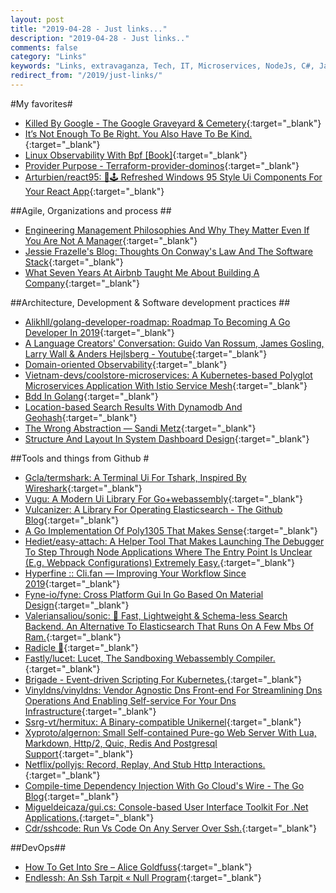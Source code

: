 ```yaml
---
layout: post
title: "2019-04-28 - Just links..."
description: "2019-04-28 - Just links.."
comments: false
category: "Links"
keywords: "Links, extravaganza, Tech, IT, Microservices, NodeJs, C#, Javascript, Solution architecture"
redirect_from: "/2019/just-links/"
---
```

<!-- markdownlint-disable MD033 MD020-->
#My favorites<a name="favorites"></a>#

* [Killed By Google - The Google Graveyard & Cemetery](https://killedbygoogle.com/){:target="_blank"}
* [It’s Not Enough To Be Right. You Also Have To Be Kind.](https://medium.com/s/story/its-not-enough-to-be-right-you-also-have-to-be-kind-b8814111fe1){:target="_blank"}
* [Linux Observability With Bpf [Book]](https://www.oreilly.com/library/view/linux-observability-with/9781492050193/){:target="_blank"}
* [Provider Purpose - Terraform-provider-dominos](https://ndmckinley.github.io/terraform-provider-dominos/){:target="_blank"}
* [Arturbien/react95: 🌈🕹 Refreshed Windows 95 Style Ui Components For Your React App](https://github.com/arturbien/React95){:target="_blank"}

##Agile, Organizations and process<a name="agile"></a> ##

* [Engineering Management Philosophies And Why They Matter Even If You Are Not A Manager](https://medium.com/square-corner-blog/engineering-management-philosophies-and-why-they-matter-even-if-you-are-not-a-manager-254561cbeea1){:target="_blank"}
* [Jessie Frazelle's Blog: Thoughts On Conway's Law And The Software Stack](https://blog.jessfraz.com/post/thoughts-on-conways-law-and-the-software-stack/){:target="_blank"}
* [What Seven Years At Airbnb Taught Me About Building A Company](https://uxdesign.cc/what-seven-years-at-airbnb-taught-me-about-building-a-company-e1d035d49c56){:target="_blank"}

##Architecture, Development & Software development practices <a name="development"></a>##

* [Alikhll/golang-developer-roadmap: Roadmap To Becoming A Go Developer In 2019](https://github.com/Alikhll/golang-developer-roadmap){:target="_blank"}
* [A Language Creators' Conversation: Guido Van Rossum, James Gosling, Larry Wall & Anders Hejlsberg - Youtube](https://www.youtube.com/watch?v=csL8DLXGNlU){:target="_blank"}
* [Domain-oriented Observability](https://martinfowler.com/articles/domain-oriented-observability.html){:target="_blank"}
* [Vietnam-devs/coolstore-microservices: A Kubernetes-based Polyglot Microservices Application With Istio Service Mesh](https://github.com/vietnam-devs/coolstore-microservices){:target="_blank"}
* [Bdd In Golang](https://alicegg.tech/2019/03/09/gobdd.html){:target="_blank"}
* [Location-based Search Results With Dynamodb And Geohash](https://read.acloud.guru/location-based-search-results-with-dynamodb-and-geohash-267727e5d54f){:target="_blank"}
* [The Wrong Abstraction — Sandi Metz](https://www.sandimetz.com/blog/2016/1/20/the-wrong-abstraction){:target="_blank"}
* [Structure And Layout In System Dashboard Design](http://onemogin.com/observability/dashboards/practitioners-guide-to-system-dashboard-design.html){:target="_blank"}

##Tools and things from Github <a name="tools"></a> #

* [Gcla/termshark: A Terminal Ui For Tshark, Inspired By Wireshark](https://github.com/gcla/termshark){:target="_blank"}
* [Vugu: A Modern Ui Library For Go+webassembly](https://www.vugu.org/){:target="_blank"}
* [Vulcanizer: A Library For Operating Elasticsearch - The Github Blog](https://github.blog/2019-03-05-vulcanizer-a-library-for-operating-elasticsearch/){:target="_blank"}
* [A Go Implementation Of Poly1305 That Makes Sense](https://blog.filippo.io/a-literate-go-implementation-of-poly1305/){:target="_blank"}
* [Hediet/easy-attach: A Helper Tool That Makes Launching The Debugger To Step Through Node Applications Where The Entry Point Is Unclear (E.g. Webpack Configurations) Extremely Easy.](https://github.com/hediet/easy-attach){:target="_blank"}
* [Hyperfine :: Cli.fan — Improving Your Workflow Since 2019](https://cli.fan/posts/hyperfine/){:target="_blank"}
* [Fyne-io/fyne: Cross Platform Gui In Go Based On Material Design](https://github.com/fyne-io/fyne){:target="_blank"}
* [Valeriansaliou/sonic: 🦔 Fast, Lightweight & Schema-less Search Backend. An Alternative To Elasticsearch That Runs On A Few Mbs Of Ram.](https://github.com/valeriansaliou/sonic){:target="_blank"}
* [Radicle 🌱](http://www.radicle.xyz/){:target="_blank"}
* [Fastly/lucet: Lucet, The Sandboxing Webassembly Compiler.](https://github.com/fastly/lucet){:target="_blank"}
* [Brigade - Event-driven Scripting For Kubernetes.](https://brigade.sh/){:target="_blank"}
* [Vinyldns/vinyldns: Vendor Agnostic Dns Front-end For Streamlining Dns Operations And Enabling Self-service For Your Dns Infrastructure](https://github.com/vinyldns/vinyldns){:target="_blank"}
* [Ssrg-vt/hermitux: A Binary-compatible Unikernel](https://github.com/ssrg-vt/hermitux){:target="_blank"}
* [Xyproto/algernon: Small Self-contained Pure-go Web Server With Lua, Markdown, Http/2, Quic, Redis And Postgresql Support](https://github.com/xyproto/algernon){:target="_blank"}
* [Netflix/pollyjs: Record, Replay, And Stub Http Interactions.](https://github.com/Netflix/pollyjs){:target="_blank"}
* [Compile-time Dependency Injection With Go Cloud's Wire - The Go Blog](https://blog.golang.org/wire){:target="_blank"}
* [Migueldeicaza/gui.cs: Console-based User Interface Toolkit For .Net Applications.](https://github.com/migueldeicaza/gui.cs){:target="_blank"}
* [Cdr/sshcode: Run Vs Code On Any Server Over Ssh.](https://github.com/cdr/sshcode){:target="_blank"}

##DevOps<a name="devops"></a>##

* [How To Get Into Sre – Alice Goldfuss](https://blog.alicegoldfuss.com/how-to-get-into-sre/){:target="_blank"}
* [Endlessh: An Ssh Tarpit « Null Program](https://nullprogram.com/blog/2019/03/22/){:target="_blank"}

